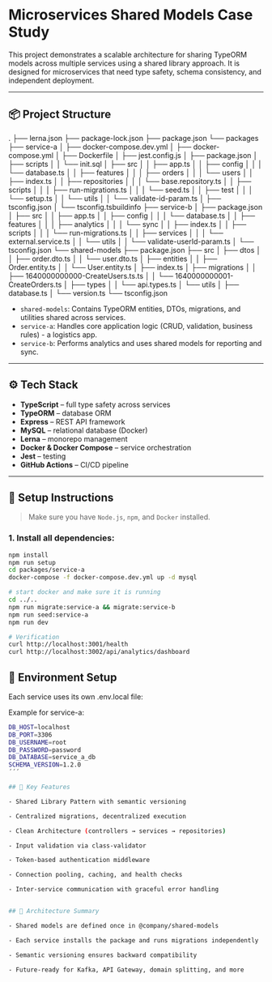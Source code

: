 # Microservices Shared Models Case Study

This project demonstrates a scalable architecture for sharing TypeORM models across multiple services using a shared library approach. It is designed for microservices that need type safety, schema consistency, and independent deployment.

---

## 📦 Project Structure

.
├── lerna.json
├── package-lock.json
├── package.json
└── packages
    ├── service-a
    │   ├── docker-compose.dev.yml
    │   ├── docker-compose.yml
    │   ├── Dockerfile
    │   ├── jest.config.js
    │   ├── package.json
    │   ├── scripts
    │   │   └── init.sql
    │   ├── src
    │   │   ├── app.ts
    │   │   ├── config
    │   │   │   └── database.ts
    │   │   ├── features
    │   │   │   ├── orders
    │   │   │   └── users
    │   │   ├── index.ts
    │   │   ├── repositories
    │   │   │   └── base.repository.ts
    │   │   ├── scripts
    │   │   │   ├── run-migrations.ts
    │   │   │   └── seed.ts
    │   │   ├── test
    │   │   │   └── setup.ts
    │   │   └── utils
    │   │       └── validate-id-param.ts
    │   ├── tsconfig.json
    │   └── tsconfig.tsbuildinfo
    ├── service-b
    │   ├── package.json
    │   ├── src
    │   │   ├── app.ts
    │   │   ├── config
    │   │   │   └── database.ts
    │   │   ├── features
    │   │   │   ├── analytics
    │   │   │   └── sync
    │   │   ├── index.ts
    │   │   ├── scripts
    │   │   │   └── run-migrations.ts
    │   │   ├── services
    │   │   │   └── external.service.ts
    │   │   └── utils
    │   │       └── validate-userId-param.ts
    │   └── tsconfig.json
    └── shared-models
        ├── package.json
        ├── src
        │   ├── dtos
        │   │   ├── order.dto.ts
        │   │   └── user.dto.ts
        │   ├── entities
        │   │   ├── Order.entity.ts
        │   │   └── User.entity.ts
        │   ├── index.ts
        │   ├── migrations
        │   │   ├── 1640000000000-CreateUsers.ts.ts
        │   │   └── 1640000000001-CreateOrders.ts
        │   ├── types
        │   │   └── api.types.ts
        │   └── utils
        │       ├── database.ts
        │       └── version.ts
        └── tsconfig.json


- `shared-models`: Contains TypeORM entities, DTOs, migrations, and utilities shared across services.
- `service-a`: Handles core application logic (CRUD, validation, business rules) - a logistics app.
- `service-b`: Performs analytics and uses shared models for reporting and sync.

---

## ⚙️ Tech Stack

- **TypeScript** – full type safety across services
- **TypeORM** – database ORM
- **Express** – REST API framework
- **MySQL** – relational database (Docker)
- **Lerna** – monorepo management
- **Docker & Docker Compose** – service orchestration
- **Jest** – testing
- **GitHub Actions** – CI/CD pipeline

---

## 🚀 Setup Instructions

> Make sure you have `Node.js`, `npm`, and `Docker` installed.

### 1. Install all dependencies:

```bash
npm install
npm run setup
cd packages/service-a
docker-compose -f docker-compose.dev.yml up -d mysql

# start docker and make sure it is running
cd ../..
npm run migrate:service-a && migrate:service-b
npm run seed:service-a
npm run dev

# Verification
curl http://localhost:3001/health
curl http://localhost:3002/api/analytics/dashboard
```

## 📂 Environment Setup

Each service uses its own .env.local file:

Example for service-a:
```bash
DB_HOST=localhost
DB_PORT=3306
DB_USERNAME=root
DB_PASSWORD=password
DB_DATABASE=service_a_db
SCHEMA_VERSION=1.2.0
´´´

## 🔐 Key Features

- Shared Library Pattern with semantic versioning

- Centralized migrations, decentralized execution

- Clean Architecture (controllers → services → repositories)

- Input validation via class-validator

- Token-based authentication middleware

- Connection pooling, caching, and health checks

- Inter-service communication with graceful error handling


## 🧠 Architecture Summary

- Shared models are defined once in @company/shared-models

- Each service installs the package and runs migrations independently

- Semantic versioning ensures backward compatibility

- Future-ready for Kafka, API Gateway, domain splitting, and more
